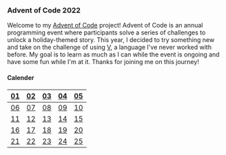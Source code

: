 ### Advent of Code 2022

Welcome to my [Advent of Code](https://adventofcode.com/) project! Advent of Code is an annual programming event where participants solve a series of challenges to unlock a holiday-themed story. This year, I decided to try something new and take on the challenge of using [V](https://github.com/vlang/v), a language I've never worked with before. My goal is to learn as much as I can while the event is ongoing and have some fun while I'm at it. Thanks for joining me on this journey!

#### Calender

| [01](day-01/day-01.v) | [02](day-02/day-02.v) | [03](day-03/day-03.v) | [04](day-04/day-04.v) | [05](day-05/day-05.v)    |
| :---: | :---: | :---: | :---: | :---: |
| [06](day-06/day-06.v) | [07](day-07/day-07.v) | [08](day-08/day-08.v) | [09](day-09/day-09.v) | [10](day-10/day-10.v) |
| [11](day-11/day-11.v) | [12](day-12/day-12.v) | [13](day-13/day-13.v) | [14](day-14/day-14.v) | [15](day-15/day-15.v)    |
| [16](day-16/day-16.v) | [17](day-17/day-17.v) | [18](day-18/day-18.v) | [19](day-19/day-19.v) | [20](day-20/day-20.v)    |
| [21](day-21/day-21.v) | [22](day-22/day-22.v) | [23](day-23/day-23.v) | [24](day-24/day-24.v) | [25](day-25/day-25.v)    |
